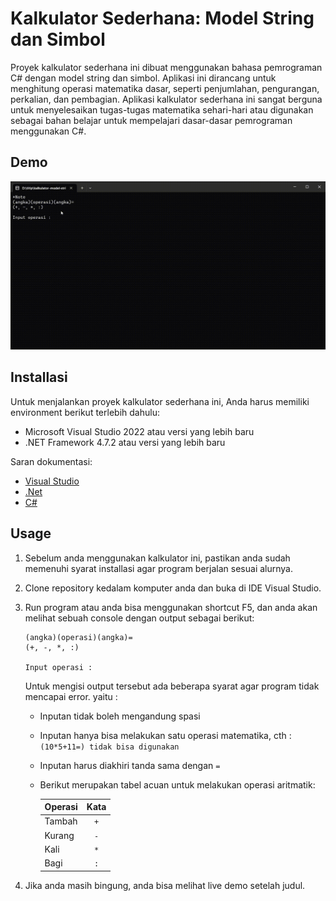 # Kalkulator Sederhana: Model String dan Simbol
Proyek kalkulator sederhana ini dibuat menggunakan bahasa pemrograman C# dengan model string dan simbol. Aplikasi ini dirancang untuk menghitung operasi matematika dasar, seperti penjumlahan, pengurangan, perkalian, dan pembagian. Aplikasi kalkulator sederhana ini sangat berguna untuk menyelesaikan tugas-tugas matematika sehari-hari atau digunakan sebagai bahan belajar untuk mempelajari dasar-dasar pemrograman menggunakan C#. 

## Demo
![](https://github.com/sulthonaw/kalkulator-model-string-dan-simbol/blob/main/assets/D__titip_kalkulator-model-string-dan-simbol_bin_Debug_net7.0_ModelStringDanSimbol.gif)

## Installasi 
Untuk menjalankan proyek kalkulator sederhana ini, Anda harus memiliki environment berikut terlebih dahulu:
- Microsoft Visual Studio 2022 atau versi yang lebih baru
- .NET Framework 4.7.2 atau versi yang lebih baru

Saran dokumentasi:
- [Visual Studio](https://visualstudio.microsoft.com/)
- [.Net](https://dotnet.microsoft.com/en-us/)
- [C#](https://learn.microsoft.com/en-us/dotnet/csharp/)

## Usage
1. Sebelum anda menggunakan kalkulator ini, pastikan anda sudah memenuhi syarat installasi agar program berjalan sesuai alurnya.
2. Clone repository kedalam komputer anda dan buka di IDE Visual Studio.
3. Run program atau anda bisa menggunakan shortcut F5, dan anda akan melihat sebuah console dengan output sebagai berikut:

    ```
    (angka)(operasi)(angka)=
    (+, -, *, :)

    Input operasi :
    ```
    
    Untuk mengisi output tersebut ada beberapa syarat agar program tidak mencapai error. yaitu :
    - Inputan tidak boleh mengandung spasi
    - Inputan hanya bisa melakukan satu operasi matematika, cth : `(10*5+11=) tidak bisa digunakan`
    - Inputan harus diakhiri tanda sama dengan `=`
    - Berikut merupakan tabel acuan untuk melakukan operasi aritmatik:
    
        | Operasi   | Kata  | 
        |----------|:-------------:|
        | Tambah |  `+` |
        | Kurang |    `-`   |  
        | Kali | `*` |  
        | Bagi | `:` |  
4. Jika anda masih bingung, anda bisa melihat live demo setelah judul.

